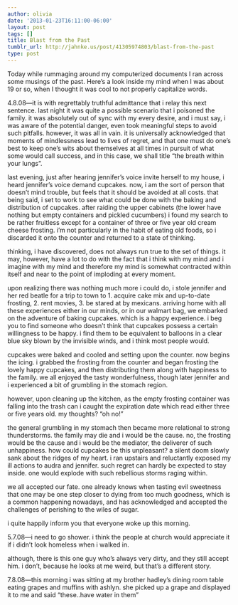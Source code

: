 ```yaml
---
author: olivia
date: '2013-01-23T16:11:00-06:00'
layout: post
tags: []
title: Blast from the Past
tumblr_url: http://jahnke.us/post/41305974803/blast-from-the-past
type: post
---
```


Today while rummaging around my computerized documents I ran across some musings of the past. Here’s a look inside my mind when I was about 19 or so, when I thought it was cool to not properly capitalize words.

4.8.08—it is with regrettably truthful admittance that i relay this next sentence. last night it was quite a possible scenario that i poisoned the family. it was absolutely out of sync with my every desire, and i must say, i was aware of the potential danger, even took meaningful steps to avoid such pitfalls. however, it was all in vain. it is universally acknowledged that moments of mindlessness lead to lives of regret, and that one must do one’s best to keep one’s wits about themselves at all times in pursuit of what some would call success, and in this case, we shall title “the breath within your lungs”. 

last evening, just after hearing jennifer’s voice invite herself to my house, i heard jennifer’s voice demand cupcakes. now, i am the sort of person that doesn’t mind trouble, but feels that it should be avoided at all costs. that being said, i set to work to see what could be done with the baking and distribution of cupcakes. after raiding the upper cabinets (the lower have nothing but empty containers and pickled cucumbers) i found my search to be rather fruitless except for a container of three or five year old cream cheese frosting. i’m not particularly in the habit of eating old foods, so i discarded it onto the counter and returned to a state of thinking.

thinking, i have discovered, does not always run true to the set of things. it may, however, have a lot to do with the fact that i think with my mind and i imagine with my mind and therefore my mind is somewhat contracted within itself and near to the point of imploding at every moment.

upon realizing there was nothing much more i could do, i stole jennifer and her red beatle for a trip to town to 1. acquire cake mix and up-to-date frosting, 2. rent movies, 3. be stared at by mexicans. arriving home with all these experiences either in our minds, or in our walmart bag, we embarked on the adventure of baking cupcakes. which is a happy experience. i beg you to find someone who doesn’t think that cupcakes possess a certain willingness to be happy. i find them to be equivalent to balloons in a clear blue sky blown by the invisible winds, and i think most people would. 

cupcakes were baked and cooled and setting upon the counter. now begins the icing. i grabbed the frosting from the counter and began frosting the lovely happy cupcakes, and then distributing them along with happiness to the family. we all enjoyed the tasty wonderfulness, though later jennifer and i experienced a bit of grumbling in the stomach region. 

however, upon cleaning up the kitchen, as the empty frosting container was falling into the trash can i caught the expiration date which read either three or five years old. my thoughts? “oh no!” 

the general grumbling in my stomach then became more relational to strong thunderstorms. the family may die and i would be the cause. no, the frosting would be the cause and i would be the mediator, the deliverer of such unhappiness. how could cupcakes be this unpleasant? a silent doom slowly sank about the ridges of my heart. i ran upstairs and reluctantly exposed my ill actions to audra and jennifer. such regret can hardly be expected to stay inside. one would explode with such rebellious storms raging within. 

we all accepted our fate. one already knows when tasting evil sweetness that one may be one step closer to dying from too much goodness, which is a common happening nowadays, and has acknowledged and accepted the challenges of perishing to the wiles of sugar. 

i quite happily inform you that everyone woke up this morning. 

5.7.08—i need to go shower. i think the people at church would appreciate it if i didn’t look homeless when i walked in.

although, there is this one guy who’s always very dirty, and they still accept him. i don’t, because he looks at me weird, but that’s a different story.

7.8.08—this morning i was sitting at my brother hadley’s dining room table eating grapes and muffins with ashlyn. she picked up a grape and displayed it to me and said “these..have water in them”
